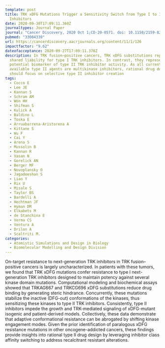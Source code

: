 ```yaml
---
template: post
title: TRK xDFG Mutations Trigger a Sensitivity Switch from Type I to II Kinase
  Inhibitors
date: 2020-09-30T17:09:11.360Z
journaltypes: Journal Paper
journal: "Cancer Discovery, 2020 Oct 1;CD-20-0571. doi: 10.1158/2159-8290.CD-20-0571"
pubmed: "33004339"
url: https://cancerdiscovery.aacrjournals.org/content/11/1/126
impactfactor: "9.62"
dateofacceptance: 2020-09-27T17:09:11.378Z
description: In TRK fusion–positive cancers, TRK xDFG substitutions represent a
  shared liability for type I TRK inhibitors. In contrast, they represent a
  potential biomarker of type II TRK inhibitor activity. As all currently
  available type II agents are multikinase inhibitors, rational drug design
  should focus on selective type II inhibitor creation
tags:
  - Cocco E
  - Lee JE
  - Kannan S
  - Schram AM
  - Won HH
  - Shifman S
  - Kulick A
  - Baldino L
  - Toska E
  - Arruabarrena-Aristorena A
  - Kittane S
  - Wu F
  - Cai Y
  - Arena S
  - Mussolin B
  - Kannan R
  - Vasan N
  - Gorelick AN
  - Berger MF
  - Novoplansky O
  - Jagadeeshan S
  - Liao Y
  - Rix U
  - Misale S
  - Taylor BS
  - Bardelli A
  - Hechtman JF
  - Hyman DM
  - Elkabets M
  - de Stanchina E
  - Verma CS
  - Ventura A
  - Drilon A
  - Scaltriti M.
categories:
  - Atomistic Simulations and Design in Biology
  - Biomolecular Modelling and Design Division
---
```

<!--StartFragment-->

On-target resistance to next-generation TRK inhibitors in TRK fusion–positive cancers is largely uncharacterized. In patients with these tumors, we found that TRK xDFG mutations confer resistance to type I next-generation TRK inhibitors designed to maintain potency against several kinase domain mutations. Computational modeling and biochemical assays showed that TRKAG667 and TRKCG696 xDFG substitutions reduce drug binding by generating steric hindrance. Concurrently, these mutations stabilize the inactive (DFG-out) conformations of the kinases, thus sensitizing these kinases to type II TRK inhibitors. Consistently, type II inhibitors impede the growth and TRK-mediated signaling of xDFG-mutant isogenic and patient-derived models. Collectively, these data demonstrate that adaptive conformational resistance can be abrogated by shifting kinase engagement modes. Given the prior identification of paralogous xDFG resistance mutations in other oncogene-addicted cancers, these findings provide insights into rational type II drug design by leveraging inhibitor class affinity switching to address recalcitrant resistant alterations.

<!--EndFragment-->